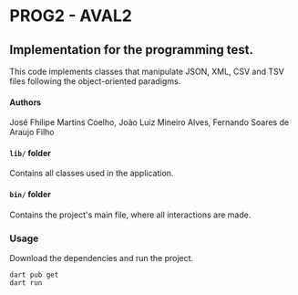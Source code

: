 # PROG2 - AVAL2

## Implementation for the programming test.
This code implements classes that manipulate JSON, XML, CSV and TSV files following the object-oriented paradigms.

#### Authors
José Fhilipe Martins Coelho,
João Luiz Mineiro Alves,
Fernando Soares de Araujo Filho

#### ```lib/``` folder

Contains all classes used in the application.

#### ```bin/``` folder

Contains the project's main file, where all interactions are made.

### Usage

Download the dependencies and run the project.

```shellscript
dart pub get
dart run
```